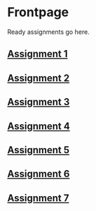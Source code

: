 # Frontpage
Ready assignments go here.

## [Assignment 1](h1.md)

## [Assignment 2](h2.md)

## [Assignment 3](h3.md)

## [Assignment 4](h4.md)

## [Assignment 5](h5.md)

## [Assignment 6](h6.md)

## [Assignment 7](h7.md)
